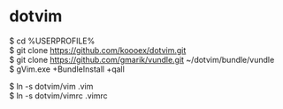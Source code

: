 dotvim
======
$ cd %USERPROFILE% <br>
$ git clone https://github.com/koooex/dotvim.git <br>
$ git clone https://github.com/gmarik/vundle.git ~/dotvim/bundle/vundle <br>
$ gVim.exe +BundleInstall +qall <br>

$ ln -s dotvim/vim .vim <br>
$ ln -s dotvim/vimrc .vimrc <br>
